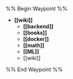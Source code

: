 %% Begin Waypoint %%
- **[[wiki]]**
	- **[[backend]]**
	- **[[books]]**
	- **[[docker]]**
	- **[[math]]**
	- **[[ML]]**
	- [[wiki]]

%% End Waypoint %%